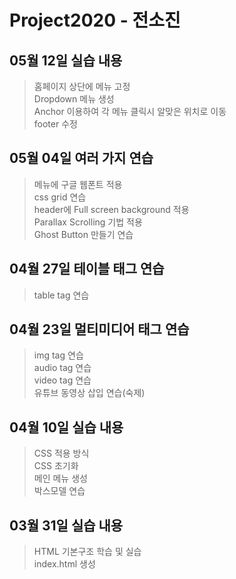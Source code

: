 # Project2020 - 전소진
## 05월 12일 실습 내용
> 홈페이지 상단에 메뉴 고정<br>
Dropdown 메뉴 생성<br>
Anchor 이용하여 각 메뉴 클릭시 알맞은 위치로 이동<br>
footer 수정<br>

## 05월 04일 여러 가지 연습
> 메뉴에 구글 웹폰트 적용<br>
css grid 연습<br>
header에 Full screen background 적용<br>
Parallax Scrolling 기법 적용<br>
Ghost Button 만들기 연습

## 04월 27일 테이블 태그 연습
> table tag 연습 <br>

## 04월 23일 멀티미디어 태그 연습
> img tag 연습 <br>
audio tag 연습 <br>
video tag 연습 <br>
유튜브 동영상 삽입 연습(숙제)

## 04월 10일 실습 내용
> CSS 적용 방식 <br>
CSS 초기화 <br>
메인 메뉴 생성 <br>
박스모델 연습

## 03월 31일 실습 내용
> HTML 기본구조 학습 및 실습 <br>
index.html 생성
